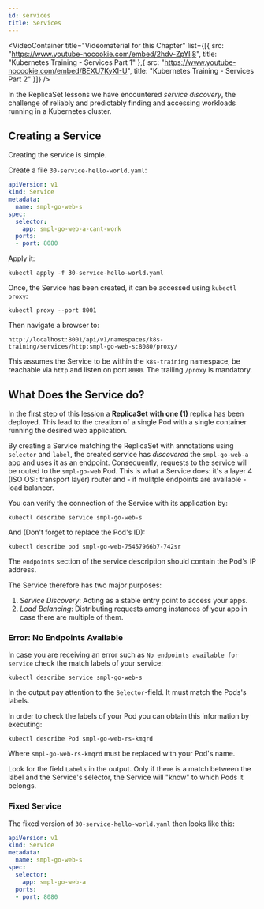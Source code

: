 ```yaml
---
id: services
title: Services
---
```


<VideoContainer
  title="Videomaterial for this Chapter"
  list={[{
   src: "https://www.youtube-nocookie.com/embed/2hdv-ZpYIj8",
   title: "Kubernetes Training - Services Part 1"
  },{
   src: "https://www.youtube-nocookie.com/embed/BEXU7KyXI-U",
   title: "Kubernetes Training - Services Part 2"
  }]}
/>

In the ReplicaSet lessons we have encountered *service discovery*, the challenge of reliably and predictably finding and accessing workloads running in a Kubernetes cluster.

## Creating a Service

Creating the service is simple.

Create a file `30-service-hello-world.yaml`:

```yaml
apiVersion: v1
kind: Service
metadata:
  name: smpl-go-web-s
spec:
  selector:
    app: smpl-go-web-a-cant-work
  ports:
  - port: 8080
```

Apply it:

    kubectl apply -f 30-service-hello-world.yaml

Once, the Service has been created, it can be accessed using `kubectl proxy`:

    kubectl proxy --port 8001

Then navigate a browser to:

    http://localhost:8001/api/v1/namespaces/k8s-training/services/http:smpl-go-web-s:8080/proxy/

This assumes the Service to be within the `k8s-training` namespace, be reachable via `http` and listen on port `8080`. The trailing `/proxy` is mandatory.

## What Does the Service do?

In the first step of this lession a **ReplicaSet with one (1)** replica has been deployed. This lead to the creation of a single Pod with a single container running the desired web application.

By creating a Service matching the ReplicaSet with annotations using `selector` and `label`, the created service has *discovered* the `smpl-go-web-a` app and uses it as an endpoint. Consequently, requests to the service will be routed to the `smpl-go-web` Pod. This is what a Service does: it's a layer 4 (ISO OSI: transport layer) router and - if mulitple endpoints are available - load balancer.

You can verify the connection of the Service with its application by:

    kubectl describe service smpl-go-web-s

And (Don't forget to replace the Pod's ID):

    kubectl describe pod smpl-go-web-75457966b7-742sr

The `endpoints` section of the service description should contain the Pod's IP address.

The Service therefore has two major purposes:

1. *Service Discovery*: Acting as a stable entry point to access your apps.
2. *Load Balancing*: Distributing requests among instances of your app in case there are multiple of them.

### Error: No Endpoints Available

In case you are receiving an error such as `No endpoints available for service` check the match labels of your service:

    kubectl describe service smpl-go-web-s

In the output pay attention to the `Selector`-field. It must match the Pods's labels.

In order to check the labels of your Pod you can obtain this information by executing:

    kubectl describe Pod smpl-go-web-rs-kmqrd

Where `smpl-go-web-rs-kmqrd` must be replaced with your Pod's name.

Look for the field `Labels` in the output. Only if there is a match between the label and the Service's selector, the Service will "know" to which Pods it belongs.

### Fixed Service

The fixed version of `30-service-hello-world.yaml` then looks like this:

```yaml
apiVersion: v1
kind: Service
metadata:
  name: smpl-go-web-s
spec:
  selector:
    app: smpl-go-web-a
  ports:
  - port: 8080
```
